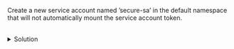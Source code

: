 Create a new service account named ’secure-sa’ in the default namespace that will not automatically mount the service account token.

<br>
<details><summary>Solution</summary>
<br>

Create a YAML manifest file named `sa.yaml` that creates a new service account named `secure-sa` in the default namespace
```bash
# create the YAML for a service account named 'secure-sa' with the '--dry-run=client' option, saving it to a file named 'sa.yaml'
kubectl -n default create sa secure-sa --dry-run=client -o yaml > sa.yaml
```{{exec}}

Add the line `automountServiceAccountToken: false` to the YAML file `sa.yaml`
```bash
# add the automountServiceAccountToken: false to the end of the file 'sa.yaml'
echo "automountServiceAccountToken: false" >> sa.yaml
```{{exec}}

Create the service account with the correct `kubectl` command-line argument.
```bash
# create the service account from the file 'sa.yaml'
kubectl create -f sa.yaml

# list the newly created service account
kubectl -n default get sa
```{{exec}}


</details>